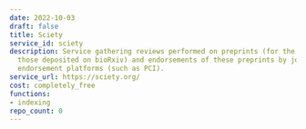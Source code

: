 ```yaml
---
date: 2022-10-03
draft: false
title: Sciety
service_id: sciety
description: Service gathering reviews performed on preprints (for the moment only
  those deposited on bioRxiv) and endorsements of these preprints by journals and
  endorsement platforms (such as PCI).
service_url: https://sciety.org/
cost: completely_free
functions:
- indexing
repo_count: 0
---
```



